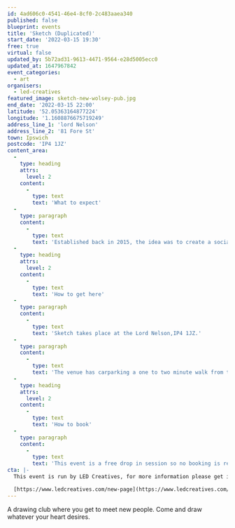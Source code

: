 ```yaml
---
id: 4ad606c0-4541-46e4-8cf0-2c483aaea340
published: false
blueprint: events
title: 'Sketch (Duplicated)'
start_date: '2022-03-15 19:30'
free: true
virtual: false
updated_by: 5b72ad31-9613-4471-9564-e28d5005ecc0
updated_at: 1647967842
event_categories:
  - art
organisers:
  - led-creatives
featured_image: sketch-new-wolsey-pub.jpg
end_date: '2022-03-15 22:00'
latitude: '52.05363164877224'
longitude: '1.1608876675719249'
address_line_1: 'lord Nelson'
address_line_2: '81 Fore St'
town: Ipswich
postcode: 'IP4 1JZ'
content_area:
  -
    type: heading
    attrs:
      level: 2
    content:
      -
        type: text
        text: 'What to expect'
  -
    type: paragraph
    content:
      -
        type: text
        text: 'Established back in 2015, the idea was to create a social space for anyone with an interest in art to come together and meet like-minded people. Sketch has become a regular meet-up for many individuals - whether you’re completely new to drawing, or have been sketching all of your life, you’re always welcome. Oh, and it’s free!'
  -
    type: heading
    attrs:
      level: 2
    content:
      -
        type: text
        text: 'How to get here'
  -
    type: paragraph
    content:
      -
        type: text
        text: 'Sketch takes place at the Lord Nelson,IP4 1JZ.'
  -
    type: paragraph
    content:
      -
        type: text
        text: 'The venue has carparking a one to two minute walk from the venue.'
  -
    type: heading
    attrs:
      level: 2
    content:
      -
        type: text
        text: 'How to book'
  -
    type: paragraph
    content:
      -
        type: text
        text: 'This event is a free drop in session so no booking is required.'
cta: |-
  This event is run by LED Creatives, for more information please get in touch via:

  [https://www.ledcreatives.com/new-page](https://www.ledcreatives.com/new-page)
---
```

A drawing club where you get to meet new people. Come and draw whatever your heart desires.